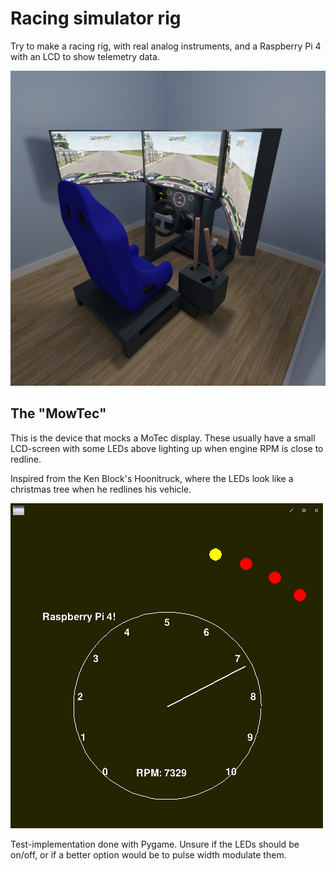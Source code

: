 # Racing simulator rig

Try to make a racing rig, with real analog instruments, and a Raspberry Pi 4 with an LCD to show telemetry data.

![The rig](img/overview.jpg)

## The "MowTec"
This is the device that mocks a MoTec display. These usually have a small LCD-screen with some LEDs above lighting up when engine RPM is close to redline.

Inspired from the Ken Block's Hoonitruck, where the LEDs look like a christmas tree when he redlines his vehicle.

![The MowTec](img/mowtec-rpm.gif)

Test-implementation done with Pygame. Unsure if the LEDs should be on/off, or if a better option would be to pulse width modulate them.
